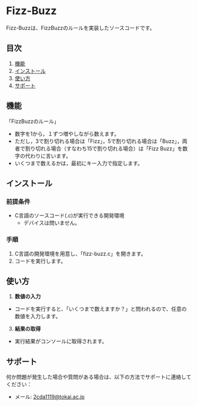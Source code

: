 # Fizz-Buzz

Fizz-Buzzは、FizzBuzzのルールを実装したソースコードです。

## 目次
1. [機能](#機能)
2. [インストール](#インストール)
3. [使い方](#使い方)
4. [サポート](#サポート)

## 機能
「FizzBuzzのルール」
- 数字を1から，１ずつ増やしながら数えます。
- ただし，3で割り切れる場合は「Fizz」，5で割り切れる場合は「Buzz」，両者で割り切れる場合（すなわち15で割り切れる場合）は「Fizz Buzz」を数字の代わりに言います。
- いくつまで数えるかは，最初にキー入力で指定します。

## インストール
### 前提条件
- C言語のソースコード(.c)が実行できる開発環境
  - デバイスは問いません。

### 手順
1. C言語の開発環境を用意し、「fizz-buzz.c」を開きます。
2. コードを実行します。

## 使い方
1. **数値の入力**
  - コードを実行すると、「いくつまで数えますか？」と問われるので、任意の数値を入力します。
3. **結果の取得**
  - 実行結果がコンソールに取得されます。

## サポート
何か問題が発生した場合や質問がある場合は、以下の方法でサポートに連絡してください：
- メール: 2cda1119@tokai.ac.jp
